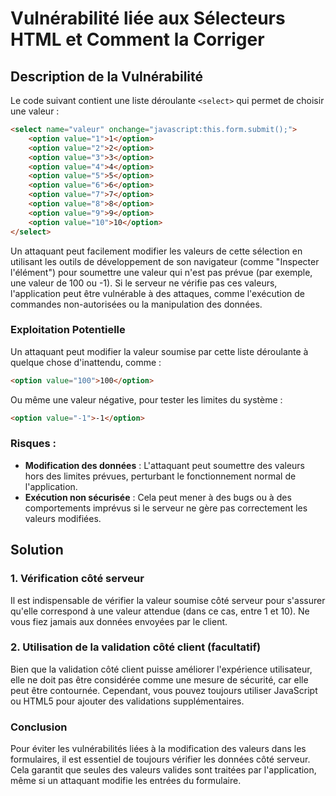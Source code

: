 
# Vulnérabilité liée aux Sélecteurs HTML et Comment la Corriger

## Description de la Vulnérabilité

Le code suivant contient une liste déroulante `<select>` qui permet de choisir une valeur :
```html
<select name="valeur" onchange="javascript:this.form.submit();">
    <option value="1">1</option>
    <option value="2">2</option>
    <option value="3">3</option>
    <option value="4">4</option>
    <option value="5">5</option>
    <option value="6">6</option>
    <option value="7">7</option>
    <option value="8">8</option>
    <option value="9">9</option>
    <option value="10">10</option>
</select>
```

Un attaquant peut facilement modifier les valeurs de cette sélection en utilisant les outils de développement de son navigateur (comme "Inspecter l'élément") pour soumettre une valeur qui n'est pas prévue (par exemple, une valeur de 100 ou -1). Si le serveur ne vérifie pas ces valeurs, l'application peut être vulnérable à des attaques, comme l'exécution de commandes non-autorisées ou la manipulation des données.

### Exploitation Potentielle

Un attaquant peut modifier la valeur soumise par cette liste déroulante à quelque chose d'inattendu, comme :
```html
<option value="100">100</option>
```
Ou même une valeur négative, pour tester les limites du système :
```html
<option value="-1">-1</option>
```

### Risques :
- **Modification des données** : L'attaquant peut soumettre des valeurs hors des limites prévues, perturbant le fonctionnement normal de l'application.
- **Exécution non sécurisée** : Cela peut mener à des bugs ou à des comportements imprévus si le serveur ne gère pas correctement les valeurs modifiées.

## Solution

### 1. **Vérification côté serveur**
Il est indispensable de vérifier la valeur soumise côté serveur pour s'assurer qu'elle correspond à une valeur attendue (dans ce cas, entre 1 et 10). Ne vous fiez jamais aux données envoyées par le client.


### 2. **Utilisation de la validation côté client (facultatif)**
Bien que la validation côté client puisse améliorer l'expérience utilisateur, elle ne doit pas être considérée comme une mesure de sécurité, car elle peut être contournée. Cependant, vous pouvez toujours utiliser JavaScript ou HTML5 pour ajouter des validations supplémentaires.

### Conclusion

Pour éviter les vulnérabilités liées à la modification des valeurs dans les formulaires, il est essentiel de toujours vérifier les données côté serveur. Cela garantit que seules des valeurs valides sont traitées par l'application, même si un attaquant modifie les entrées du formulaire.


